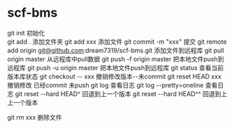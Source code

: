 # scf-bms
git init	初始化<br/>
git add .	添加文件夹
git add xxx 添加文件
git commit -m "xxx" 提交
git remote add origin git@github.com:dream7319/scf-bms.git 添加文件到远程库
git pull origin master 从远程库中pull数据
git push -f origin master 把本地文件push到远程库
git push -u origin master 把本地文件push到远程库
git status  查看当前版本库状态
git checkout -- xxx 撤销修改版本--未commit
git reset HEAD xxx  撤销修改 已经commit 未push
git log 查看日志
git log --pretty=oneline	查看日志
git reset --hard HEAD^	回退到上一个版本
git reset --hard HEAD^^	回退到上上一个版本

git rm xxx 删除文件
